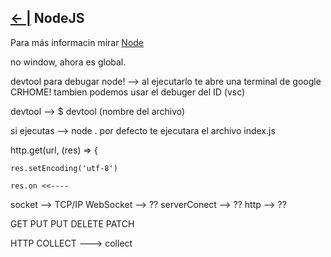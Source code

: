 ## [← |](https://github.com/VGamezz19/skylab-boot-notes/blob/dev/course/semana06/)   NodeJS



Para más informacin mirar [Node](https://nodejs.org/en/docs/)



no window, ahora es global.

devtool para debugar node! --> al ejecutarlo te abre una terminal de google CRHOME! tambien podemos usar el debuger del ID (vsc)

devtool --> $ devtool (nombre del archivo)


si ejecutas --> node . por defecto te ejecutara el archivo index.js



http.get(url, (res) => {

    res.setEncoding('utf-8')

    res.on <<----

socket --> TCP/IP
WebSocket --> ??
serverConect --> ??
http --> ??

GET
PUT
PUT
DELETE
PATCH

HTTP COLLECT ---> collect